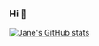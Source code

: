 ### Hi 👋
[![Jane's GitHub stats](https://github-readme-stats.vercel.app/api?username=JaneEllison&hide=stars,issues&count_private=true&show_icons=true&theme=great-gatsby)](https://github.com/JaneEllison/github-readme-stats)
